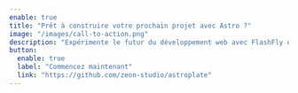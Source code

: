 ```yaml
---
enable: true
title: "Prêt à construire votre prochain projet avec Astro ?"
image: "/images/call-to-action.png"
description: "Expérimente le futur du développement web avec FlashFly et Astro. Créez des sites statiques à charge rapide et personnalisables en toute facilité."
button:
  enable: true
  label: "Commencez maintenant"
  link: "https://github.com/zeon-studio/astroplate"
---
```

